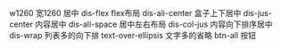 w1260   宽1260 居中
dis-flex    flex布局
dis-ali-center  盒子上下居中
dis-jus-center  内容居中
dis-ali-space   居中左右布局
dis-col-jus      内容向下排序居中\
dis-wrap      列表多的向下排 
text-over-ellipsis  文字多的省略
btn-all     按钮